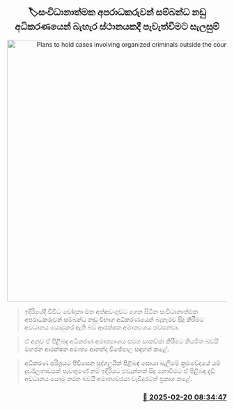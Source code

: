 <p align='center'><b><h2 align='center' title='Plans to hold cases involving organized criminals outside the courthouse'>🏷සංවිධානාත්මක අපරාධකරුවන් සම්බන්ධ නඩු අධිකරණයෙන් බැහැර ස්ථානයකදී පැවැත්වීමට සැලසුම් </h2></b></p>
<p align='center'><img src='https://helakuru.sgp1.cdn.digitaloceanspaces.com/esana/images/lib/ministry-of-defence-2-archived.jpg' width='600' alt='Plans to hold cases involving organized criminals outside the courthouse'></p>

> ඉදිරියේදී විවිධ චෝදනා මත අත්අඩංගුවට ගෙන සිටින සංවිධානාත්මක අපරාධකරුවන් සම්බන්ධ නඩු විභාග අධිකරණයෙන් බැහැරව සිදු කිරීමට අවධානය යොමුකර ඇති බව ආරක්ෂක අමාත්‍යංශය පවසනවා.

> ඒ අනුව ඒ පිළිබඳ අධිකරණ අමාත්‍යාංශය සමග සාකච්ඡා කිරීමට නියමිත බවයි මහජන ආරක්ෂක අමාත්‍ය ආනන්ද විජේපාල සඳහන් කළේ.

> අධිකරණ පරිශ්‍රයට පිවිසෙන පුද්ගලයින් පිළිබඳ සොයා බැලීමේ ක්‍රමවේදයේ යම් දුර්වලතාවයක් පැවතුණේ නම් ඉදිරියට එවැන්නක් සිදු නොවීමට ඒ පිළිබඳ දැඩි අවධානය යොමු කරන බවයි අමාත්‍යවරයා වැඩිදුරටත් ප්‍රකාශ කළේ. 



<h3 align='right'><a href='https://www.helakuru.lk/esana/p/107650/'>📅 2025-02-20 08:34:47</a></h3>
